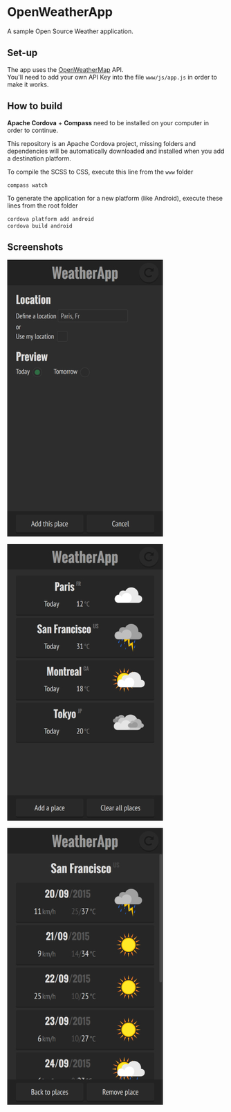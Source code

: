 OpenWeatherApp
===========

A sample Open Source Weather application.

Set-up
-----------

The app uses the [OpenWeatherMap](http://openweathermap.org/) API.  
You'll need to add your own API Key into the file `www/js/app.js` in order to make it works.

How to build
-----------

**Apache Cordova** + **Compass** need to be installed on your computer in order to continue.

This repository is an Apache Cordova project, missing folders and dependencies will be automatically downloaded and installed when you add a destination platform.

To compile the SCSS to CSS, execute this line from the `www` folder

```
compass watch
```

To generate the application for a new platform (like Android), execute these lines from the root folder

```
cordova platform add android
cordova build android
```

Screenshots
-----------

![OpenWeatherApp New Weather Place Page](https://raw.githubusercontent.com/Julien-Marcou/OpenWeatherApp/master/screenshots/NewWeatherPlace.jpg)

![OpenWeatherApp Weather Previews Page](https://raw.githubusercontent.com/Julien-Marcou/OpenWeatherApp/master/screenshots/WeatherPreviews.jpg)

![OpenWeatherApp Weather Forecast Page](https://raw.githubusercontent.com/Julien-Marcou/OpenWeatherApp/master/screenshots/WeatherForecast.jpg)
